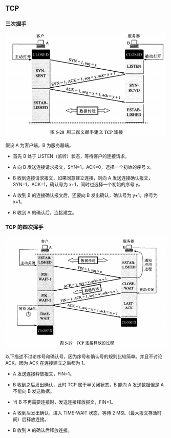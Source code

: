 ## TCP

### 三次握手
![三次握手](../../img/e92d0ebc7d46413b.png)

假设 A 为客户端，B 为服务器端。

* 首先 B 处于 LISTEN（监听）状态，等待客户的连接请求。

* A 向 B 发送连接请求报文，SYN=1，ACK=0，选择一个初始的序号 x。

* B 收到连接请求报文，如果同意建立连接，则向 A 发送连接确认报文，SYN=1，ACK=1，确认号为 x+1，同时也选择一个初始的序号 y。

* A 收到 B 的连接确认报文后，还要向 B 发出确认，确认号为 y+1，序号为 x+1。

* B 收到 A 的确认后，连接建立。

### TCP 的四次挥手
![四次挥手](../../img/f87afe72c2df4c12ac.png)

以下描述不讨论序号和确认号，因为序号和确认号的规则比较简单。并且不讨论 ACK，因为 ACK 在连接建立之后都为 1。

* A 发送连接释放报文，FIN=1。

* B 收到之后发出确认，此时 TCP 属于半关闭状态，B 能向 A 发送数据但是 A 不能向 B 发送数据。

* 当 B 不再需要连接时，发送连接释放报文，FIN=1。

* A 收到后发出确认，进入 TIME-WAIT 状态，等待 2 MSL（最大报文存活时间）后释放连接。

* B 收到 A 的确认后释放连接。
